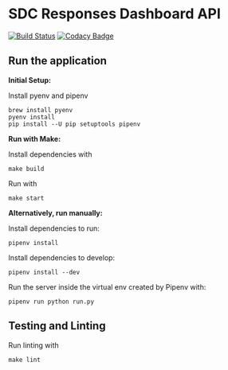 # SDC Responses Dashboard API
[![Build Status](https://api.travis-ci.org/ONSdigital/sdc-responses-dashboard-api.svg?branch=master)](https://travis-ci.org/ONSdigital/sdc-responses-dashboard-api)
[![Codacy Badge](https://api.codacy.com/project/badge/Grade/4e427a826650454d98ed74dade65a4ff)](https://www.codacy.com/app/ONSDigital/sdc-responses-dashboard-api)

## Run the application

**Initial Setup:**

Install pyenv and pipenv
```
brew install pyenv
pyenv install
pip install --U pip setuptools pipenv
```

**Run with Make:**

Install dependencies with
```
make build
```

Run with
```
make start
```

**Alternatively, run manually:**

Install dependencies to run:
```
pipenv install
```

Install dependencies to develop:
```
pipenv install --dev
```

Run the server inside the virtual env created by Pipenv with:

```
pipenv run python run.py
```

## Testing and Linting

Run linting with
```
make lint
```
